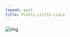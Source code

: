 ```yaml
---
layout: post
title: Pretty Little Liars
---
```


![img](https://farm8.staticflickr.com/7607/16305017334_48204d36c0_b.jpg)
